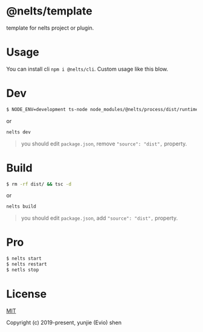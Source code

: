 # @nelts/template

template for nelts project or plugin.

# Usage

You can install cli `npm i @nelts/cli`. Custom usage like this blow.

# Dev

```bash
$ NODE_ENV=development ts-node node_modules/@nelts/process/dist/runtime.js --module=@nelts/nelts --base=. --config=nelts.config
```

or 

```bash
nelts dev
```

> you should edit `package.json`, remove `"source": "dist",` property.

# Build

```bash
$ rm -rf dist/ && tsc -d
```

or

```bash
nelts build
```

> you should edit `package.json`, add `"source": "dist",` property.

# Pro

```bash
$ nelts start
$ nelts restart
$ netls stop
```

# License

[MIT](http://opensource.org/licenses/MIT)

Copyright (c) 2019-present, yunjie (Evio) shen
